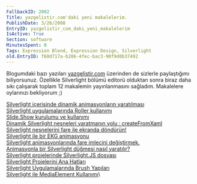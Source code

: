 ```yaml
---
FallbackID: 2002
Title: yazgelistir.com'daki yeni makalelerim.
PublishDate: 3/26/2008
EntryID: yazgelistir_com_daki_yeni_makalelerim
IsActive: True
Section: software
MinutesSpent: 0
Tags: Expression Blend, Expression Design, Silverlight
old.EntryID: f60d717a-b286-4fec-bac3-90f9d0b37492
---
```

Blogumdaki bazı yazıları
[yazgelistir.com](http://www.yazgelistir.com/Hakkinda/YazarDetay.aspx?UyeId=1000073305)
üzerinden de sizlerle paylaştığımı biliyorsunuz. Özellikle Silverlight
bölümü editorü olduktan sonra biraz daha sıkı çalışarak toplam 12
makalemin yayınlanmasını sağladım. Makalelere oylarınızı bekliyorum ;)

[Silverlight içerisinde dinamik animasyonların
yaratılması](http://www.yazgelistir.com/Makaleler/1000001742.ygpx)\
 [Silverlight uygulamalarında Roller
kullanımı](http://www.yazgelistir.com/Makaleler/1000001741.ygpx)\
 [Slide.Show kurulumu ve
kullanımı](http://www.yazgelistir.com/Makaleler/1000001740.ygpx)\
 [Dinamik Silverlight nesneleri yaratmanın yolu :
createFromXaml](http://www.yazgelistir.com/Makaleler/1000001739.ygpx)\
 [Silverlight nesnelerini fare ile ekranda
döndürün!](http://www.yazgelistir.com/Makaleler/1000001738.ygpx)\
 [Silverlight ile bir EKG
animasyonu](http://www.yazgelistir.com/Makaleler/1000001737.ygpx)\
 [Silverlight animasyonlarında fare imlecini
değiştirmek.](http://www.yazgelistir.com/Makaleler/1000001736.ygpx)\
 [Animasyonla bir Silverlight düğmesi nasıl
yaratılır?](http://www.yazgelistir.com/Makaleler/1000001735.ygpx)\
 [Silverlight projelerinde Silverlight.JS
dosyası](http://www.yazgelistir.com/Makaleler/1000001734.ygpx)\
 [Silverlight Projelerini Ana
Hatları](http://www.yazgelistir.com/Makaleler/1000001733.ygpx)\
 [Silverlight Uygulamalarında Brush
Yapıları](http://www.yazgelistir.com/Makaleler/1000001732.ygpx)\
 [Silverlight ile MediaElement
Kullanımı](http://www.yazgelistir.com/Makaleler/1000001731.ygpx)\


